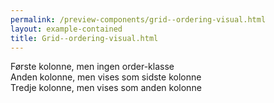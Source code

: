 ```yaml
--- 
permalink: /preview-components/grid--ordering-visual.html
layout: example-contained 
title: Grid--ordering-visual.html
---
```

<div class="grid-example">
    <div class="container">
        <div class="row">
            <div class="col">
                Første kolonne, men ingen order-klasse
            </div>
            <div class="col order-12">
                Anden kolonne, men vises som sidste kolonne
            </div>
            <div class="col order-1">
                Tredje kolonne, men vises som anden kolonne
            </div>
        </div>
    </div>
</div>